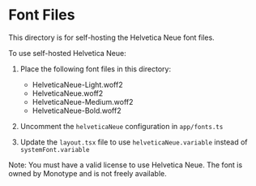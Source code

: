 # Font Files

This directory is for self-hosting the Helvetica Neue font files.

To use self-hosted Helvetica Neue:

1. Place the following font files in this directory:
   - HelveticaNeue-Light.woff2
   - HelveticaNeue.woff2
   - HelveticaNeue-Medium.woff2
   - HelveticaNeue-Bold.woff2

2. Uncomment the `helveticaNeue` configuration in `app/fonts.ts`

3. Update the `layout.tsx` file to use `helveticaNeue.variable` instead of `systemFont.variable`

Note: You must have a valid license to use Helvetica Neue. The font is owned by Monotype and is not freely available.
